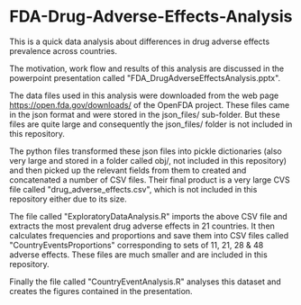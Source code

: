 # FDA-Drug-Adverse-Effects-Analysis
This is a quick data analysis about differences in drug adverse effects prevalence across countries.

The motivation, work flow and results of this analysis are discussed in the powerpoint presentation called 
"FDA_DrugAdverseEffectsAnalysis.pptx". 

The data files used in this analysis were downloaded from the web page 
https://open.fda.gov/downloads/
of the OpenFDA project.  These files came in the json format and were stored in the json_files/ sub-folder.
But these files are quite large and consequently the json_files/ folder is not included in this repository.

The python files transformed these json files into pickle dictionaries (also very large and stored in a 
folder called obj/, not included in this repository) and then picked up the relevant fields from them to
created and concatenated a number of CSV files.  Their final product is a very large CVS file called 
"drug_adverse_effects.csv", which is not included in this repository either due to its size.

The file called "ExploratoryDataAnalysis.R" imports the above CSV file and extracts the most prevalent
drug adverse effects in 21 countries.  It then calculates frequencies and proportions and save them
into CSV files called "CountryEventsProportions" corresponding to sets of 11, 21, 28 & 48 adverse effects.
These files are much smaller and are included in this repository.

Finally the file called "CountryEventAnalysis.R" analyses this dataset and creates the figures contained
in the presentation.
